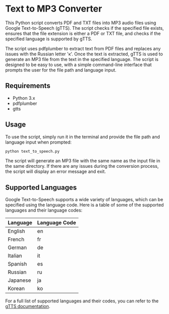 # Text to MP3 Converter

This Python script converts PDF and TXT files into MP3 audio files using Google Text-to-Speech (gTTS). The script checks if the specified file exists, ensures that the file extension is either a PDF or TXT file, and checks if the specified language is supported by gTTS. 

The script uses pdfplumber to extract text from PDF files and replaces any issues with the Russian letter 'к'. Once the text is extracted, gTTS is used to generate an MP3 file from the text in the specified language. The script is designed to be easy to use, with a simple command-line interface that prompts the user for the file path and language input.

## Requirements

- Python 3.x
- pdfplumber
- gtts

## Usage

To use the script, simply run it in the terminal and provide the file path and language input when prompted:

```python
python text_to_speech.py
```


The script will generate an MP3 file with the same name as the input file in the same directory. If there are any issues during the conversion process, the script will display an error message and exit. 

## Supported Languages

Google Text-to-Speech supports a wide variety of languages, which can be specified using the language code. Here is a table of some of the supported languages and their language codes:

| Language | Language Code |
| --- | --- |
| English | en |
| French | fr |
| German | de |
| Italian | it |
| Spanish | es |
| Russian | ru |
| Japanese | ja |
| Korean | ko |

For a full list of supported languages and their codes, you can refer to the [gTTS documentation](https://gtts.readthedocs.io/en/latest/module.html). 
